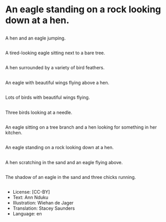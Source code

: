 # An eagle standing on a rock looking down at a hen.

##
A hen and an eagle jumping.

##
A tired-looking eagle sitting next to a bare tree.

##
A hen surrounded by a variety of bird feathers.

##
An eagle with beautiful wings flying above a hen.

##
Lots of birds with beautiful wings flying.

##
Three birds looking at a needle.

##
An eagle sitting on a tree branch and a hen looking for something in her kitchen.

##
An eagle standing on a rock looking down at a hen.

##
A hen scratching in the sand and an eagle flying above.

##
The shadow of an eagle in the sand and three chicks running.

##
* License: [CC-BY]
* Text: Ann Nduku
* Illustration: Wiehan de Jager
* Translation: Stacey Saunders
* Language: en
